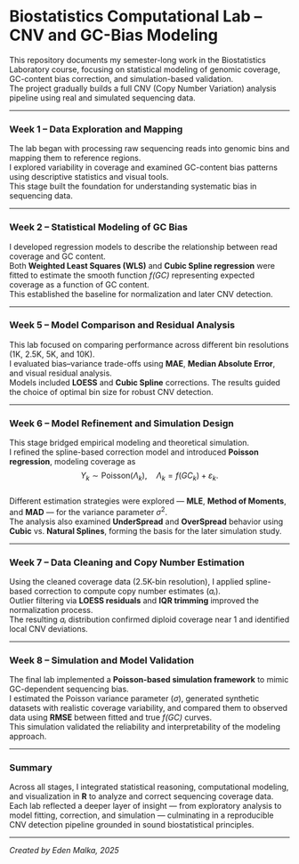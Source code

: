 # Biostatistics Computational Lab – CNV and GC-Bias Modeling

This repository documents my semester-long work in the Biostatistics Laboratory course, focusing on statistical modeling of genomic coverage, GC-content bias correction, and simulation-based validation.  
The project gradually builds a full CNV (Copy Number Variation) analysis pipeline using real and simulated sequencing data.

---

### **Week 1 – Data Exploration and Mapping**
The lab began with processing raw sequencing reads into genomic bins and mapping them to reference regions.  
I explored variability in coverage and examined GC-content bias patterns using descriptive statistics and visual tools.  
This stage built the foundation for understanding systematic bias in sequencing data.

---

### **Week 2 – Statistical Modeling of GC Bias**
I developed regression models to describe the relationship between read coverage and GC content.  
Both **Weighted Least Squares (WLS)** and **Cubic Spline regression** were fitted to estimate the smooth function *f(GC)* representing expected coverage as a function of GC content.  
This established the baseline for normalization and later CNV detection.

---

### **Week 5 – Model Comparison and Residual Analysis**
This lab focused on comparing performance across different bin resolutions (1K, 2.5K, 5K, and 10K).  
I evaluated bias–variance trade-offs using **MAE**, **Median Absolute Error**, and visual residual analysis.  
Models included **LOESS** and **Cubic Spline** corrections. The results guided the choice of optimal bin size for robust CNV detection.

---

### **Week 6 – Model Refinement and Simulation Design**
This stage bridged empirical modeling and theoretical simulation.  
I refined the spline-based correction model and introduced **Poisson regression**, modeling coverage as  
$$Y_k \sim \text{Poisson}(\Lambda_k), \quad \Lambda_k = f(GC_k) + \varepsilon_k.$$  
Different estimation strategies were explored — **MLE**, **Method of Moments**, and **MAD** — for the variance parameter $σ^2$.  
The analysis also examined **UnderSpread** and **OverSpread** behavior using **Cubic** vs. **Natural Splines**, forming the basis for the later simulation study.

---

### **Week 7 – Data Cleaning and Copy Number Estimation**
Using the cleaned coverage data (2.5K-bin resolution), I applied spline-based correction to compute copy number estimates (*aᵢ*).  
Outlier filtering via **LOESS residuals** and **IQR trimming** improved the normalization process.  
The resulting *aᵢ* distribution confirmed diploid coverage near 1 and identified local CNV deviations.

---

### **Week 8 – Simulation and Model Validation**
The final lab implemented a **Poisson-based simulation framework** to mimic GC-dependent sequencing bias.  
I estimated the Poisson variance parameter (*σ*), generated synthetic datasets with realistic coverage variability, and compared them to observed data using **RMSE** between fitted and true *f(GC)* curves.  
This simulation validated the reliability and interpretability of the modeling approach.

---

### **Summary**
Across all stages, I integrated statistical reasoning, computational modeling, and visualization in **R** to analyze and correct sequencing coverage data.  
Each lab reflected a deeper layer of insight — from exploratory analysis to model fitting, correction, and simulation — culminating in a reproducible CNV detection pipeline grounded in sound biostatistical principles.

---

*Created by Eden Malka, 2025*
